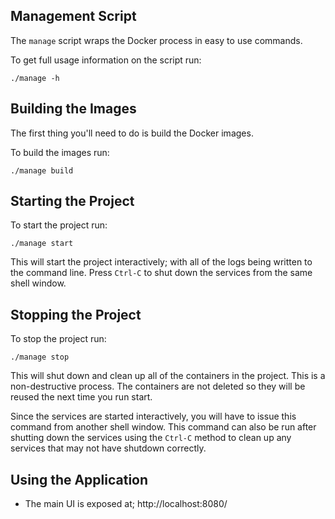 

## Management Script

The `manage` script wraps the Docker process in easy to use commands.

To get full usage information on the script run:
```
./manage -h
```
  
## Building the Images

The first thing you'll need to do is build the Docker images. 

To build the images run:
```
./manage build
```


## Starting the Project

To start the project run:
```
./manage start
```

This will start the project interactively; with all of the logs being written to the command line.  Press `Ctrl-C` to shut down the services from the same shell window.

## Stopping the Project

To stop the project run:
```
./manage stop
```

This will shut down and clean up all of the containers in the project.  This is a non-destructive process.  The containers are not deleted so they will be reused the next time you run start.

Since the services are started interactively, you will have to issue this command from another shell window.  This command can also be run after shutting down the services using the `Ctrl-C` method to clean up any services that may not have shutdown correctly.

## Using the Application

* The main UI is exposed at; http://localhost:8080/

